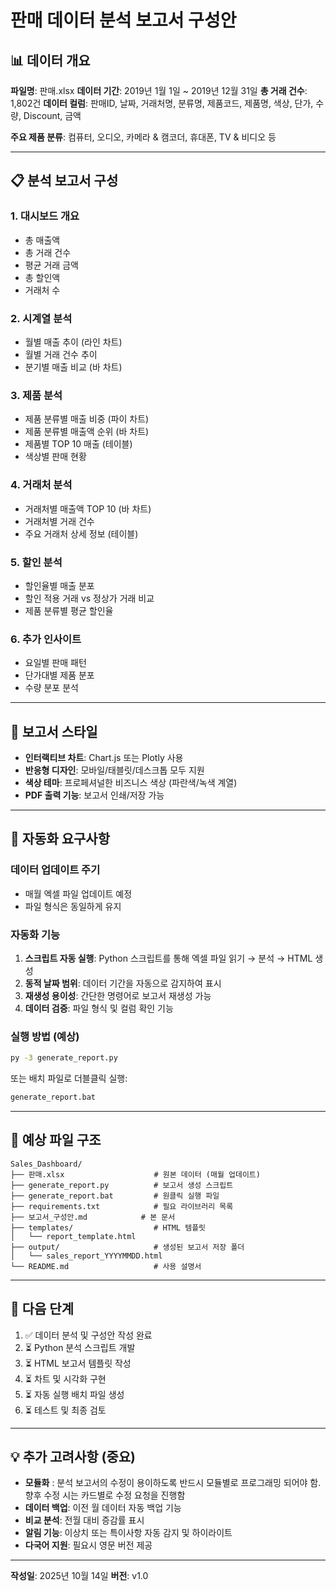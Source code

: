 # 판매 데이터 분석 보고서 구성안

## 📊 데이터 개요

**파일명**: 판매.xlsx
**데이터 기간**: 2019년 1월 1일 ~ 2019년 12월 31일
**총 거래 건수**: 1,802건
**데이터 컬럼**: 판매ID, 날짜, 거래처명, 분류명, 제품코드, 제품명, 색상, 단가, 수량, Discount, 금액

**주요 제품 분류**: 컴퓨터, 오디오, 카메라 & 캠코더, 휴대폰, TV & 비디오 등

---

## 📋 분석 보고서 구성

### **1. 대시보드 개요**

- 총 매출액
- 총 거래 건수
- 평균 거래 금액
- 총 할인액
- 거래처 수

### **2. 시계열 분석**

- 월별 매출 추이 (라인 차트)
- 월별 거래 건수 추이
- 분기별 매출 비교 (바 차트)

### **3. 제품 분석**

- 제품 분류별 매출 비중 (파이 차트)
- 제품 분류별 매출액 순위 (바 차트)
- 제품별 TOP 10 매출 (테이블)
- 색상별 판매 현황

### **4. 거래처 분석**

* 거래처별 매출액 TOP 10 (바 차트)
* 거래처별 거래 건수
* 주요 거래처 상세 정보 (테이블)

### **5. 할인 분석**

- 할인율별 매출 분포
- 할인 적용 거래 vs 정상가 거래 비교
- 제품 분류별 평균 할인율

### **6. 추가 인사이트**

- 요일별 판매 패턴
- 단가대별 제품 분포
- 수량 분포 분석

---

## 🎨 보고서 스타일

- **인터랙티브 차트**: Chart.js 또는 Plotly 사용
- **반응형 디자인**: 모바일/태블릿/데스크톱 모두 지원
- **색상 테마**: 프로페셔널한 비즈니스 색상 (파란색/녹색 계열)
- **PDF 출력 기능**: 보고서 인쇄/저장 가능

---

## 🔄 자동화 요구사항

### **데이터 업데이트 주기**

- 매월 엑셀 파일 업데이트 예정
- 파일 형식은 동일하게 유지

### **자동화 기능**

1. **스크립트 자동 실행**: Python 스크립트를 통해 엑셀 파일 읽기 → 분석 → HTML 생성
2. **동적 날짜 범위**: 데이터 기간을 자동으로 감지하여 표시
3. **재생성 용이성**: 간단한 명령어로 보고서 재생성 가능
4. **데이터 검증**: 파일 형식 및 컬럼 확인 기능

### **실행 방법 (예상)**

```bash
py -3 generate_report.py
```

또는 배치 파일로 더블클릭 실행:

```bash
generate_report.bat
```

---

## 📁 예상 파일 구조

```
Sales_Dashboard/
├── 판매.xlsx                    # 원본 데이터 (매월 업데이트)
├── generate_report.py          # 보고서 생성 스크립트
├── generate_report.bat         # 원클릭 실행 파일
├── requirements.txt            # 필요 라이브러리 목록
├── 보고서_구성안.md            # 본 문서
├── templates/                  # HTML 템플릿
│   └── report_template.html
├── output/                     # 생성된 보고서 저장 폴더
│   └── sales_report_YYYYMMDD.html
└── README.md                   # 사용 설명서
```

---

## 🚀 다음 단계

1. ✅ 데이터 분석 및 구성안 작성 완료
2. ⏳ Python 분석 스크립트 개발
3. ⏳ HTML 보고서 템플릿 작성
4. ⏳ 차트 및 시각화 구현
5. ⏳ 자동 실행 배치 파일 생성
6. ⏳ 테스트 및 최종 검토

---

## 💡 추가 고려사항 (중요)

- **모듈화** : 분석 보고서의 수정이 용이하도록 반드시 모듈별로 프로그래밍 되어야 함. 향후 수정 시는 카드별로 수정 요청을 진행함
- **데이터 백업**: 이전 월 데이터 자동 백업 기능
- **비교 분석**: 전월 대비 증감률 표시
- **알림 기능**: 이상치 또는 특이사항 자동 감지 및 하이라이트
- **다국어 지원**: 필요시 영문 버전 제공

---

**작성일**: 2025년 10월 14일
**버전**: v1.0
